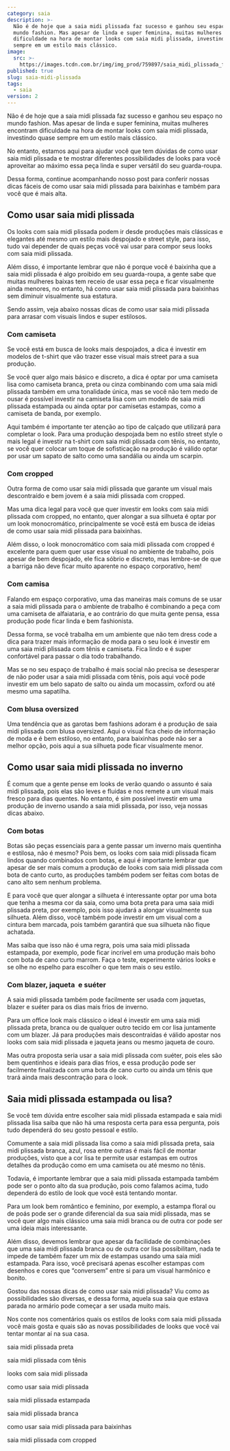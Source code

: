 ```yaml
---
category: saia
description: >-
  Não é de hoje que a saia midi plissada faz sucesso e ganhou seu espaço no
  mundo fashion. Mas apesar de linda e super feminina, muitas mulheres encontram
  dificuldade na hora de montar looks com saia midi plissada, investindo quase
  sempre em um estilo mais clássico.
image:
  src: >-
    https://images.tcdn.com.br/img/img_prod/759897/saia_midi_plissada_floral_azul_5074513_1_20200912013502.jpg
published: true
slug: saia-midi-plissada
tags:
  - saia
version: 2
---
```

Não é de hoje que a saia midi plissada faz sucesso e ganhou seu espaço no mundo fashion. Mas apesar de linda e super feminina, muitas mulheres encontram dificuldade na hora de montar looks com saia midi plissada, investindo quase sempre em um estilo mais clássico.

No entanto, estamos aqui para ajudar você que tem dúvidas de como usar saia midi plissada e te mostrar diferentes possibilidades de looks para você aproveitar ao máximo essa peça linda e super versátil do seu guarda-roupa.

Dessa forma, continue acompanhando nosso post para conferir nossas dicas fáceis de como usar saia midi plissada para baixinhas e também para você que é mais alta.

## Como usar saia midi plissada

Os looks com saia midi plissada podem ir desde produções mais clássicas e elegantes até mesmo um estilo mais despojado e street style, para isso, tudo vai depender de quais peças você vai usar para compor seus looks com saia midi plissada.

Além disso, é importante lembrar que não é porque você é baixinha que a saia midi plissada é algo proibido em seu guarda-roupa, a gente sabe que muitas mulheres baixas tem receio de usar essa peça e ficar visualmente ainda menores, no entanto, há como usar saia midi plissada para baixinhas sem diminuir visualmente sua estatura.

Sendo assim, veja abaixo nossas dicas de como usar saia midi plissada para arrasar com visuais lindos e super estilosos.

### Com camiseta

Se você está em busca de looks mais despojados, a dica é investir em modelos de t-shirt que vão trazer esse visual mais street para a sua produção.

Se você quer algo mais básico e discreto, a dica é optar por uma camiseta lisa como camiseta branca, preta ou cinza combinando com uma saia midi plissada também em uma tonalidade única, mas se você não tem medo de ousar é possível investir na camiseta lisa com um modelo de saia midi plissada estampada ou ainda optar por camisetas estampas, como a camiseta de banda, por exemplo.

Aqui também é importante ter atenção ao tipo de calçado que utilizará para completar o look. Para uma produção despojada bem no estilo street style o mais legal é investir na t-shirt com saia midi plissada com tênis, no entanto, se você quer colocar um toque de sofisticação na produção é válido optar por usar um sapato de salto como uma sandália ou ainda um scarpin.

### Com cropped

Outra forma de como usar saia midi plissada que garante um visual mais descontraído e bem jovem é a saia midi plissada com cropped.

Mas uma dica legal para você que quer investir em looks com saia midi plissada com cropped, no entanto, quer alongar a sua silhueta é optar por um look monocromático, principalmente se você está em busca de ideias de como usar saia midi plissada para baixinhas.

Além disso, o look monocromático com saia midi plissada com cropped é excelente para quem quer usar esse visual no ambiente de trabalho, pois apesar de bem despojado, ele fica sóbrio e discreto, mas lembre-se de que a barriga não deve ficar muito aparente no espaço corporativo, hem!

### Com camisa

Falando em espaço corporativo, uma das maneiras mais comuns de se usar a saia midi plissada para o ambiente de trabalho é combinando a peça com uma camiseta de alfaiataria, e ao contrário do que muita gente pensa, essa produção pode ficar linda e bem fashionista.

Dessa forma, se você trabalha em um ambiente que não tem dress code a dica para trazer mais informação de moda para o seu look é investir em uma saia midi plissada com tênis e camiseta. Fica lindo e é super confortável para passar o dia todo trabalhando.

Mas se no seu espaço de trabalho é mais social não precisa se desesperar de não poder usar a saia midi plissada com tênis, pois aqui você pode investir em um belo sapato de salto ou ainda um mocassim, oxford ou até mesmo uma sapatilha.

### Com blusa oversized

Uma tendência que as garotas bem fashions adoram é a produção de saia midi plissada com blusa oversized. Aqui o visual fica cheio de informação de moda e é bem estiloso, no entanto, para baixinhas pode não ser a melhor opção, pois aqui a sua silhueta pode ficar visualmente menor.

## Como usar saia midi plissada no inverno

É comum que a gente pense em looks de verão quando o assunto é saia midi plissada, pois elas são leves e fluidas e nos remete a um visual mais fresco para dias quentes. No entanto, é sim possível investir em uma produção de inverno usando a saia midi plissada, por isso, veja nossas dicas abaixo.

### Com botas

Botas são peças essenciais para a gente passar um inverno mais quentinha e estilosa, não é mesmo? Pois bem, os looks com saia midi plissada ficam lindos quando combinados com botas, e aqui é importante lembrar que apesar de ser mais comum a produção de looks com saia midi plissada com bota de canto curto, as produções também podem ser feitas com botas de cano alto sem nenhum problema.

E para você que quer alongar a silhueta é interessante optar por uma bota que tenha a mesma cor da saia, como uma bota preta para uma saia midi plissada preta, por exemplo, pois isso ajudará a alongar visualmente sua silhueta. Além disso, você também pode investir em um visual com a cintura bem marcada, pois também garantirá que sua silhueta não fique achatada.

Mas saiba que isso não é uma regra, pois uma saia midi plissada estampada, por exemplo, pode ficar incrível em uma produção mais boho com bota de cano curto marrom. Faça o teste, experimente vários looks e se olhe no espelho para escolher o que tem mais o seu estilo.

### Com blazer, jaqueta  e suéter

A saia midi plissada também pode facilmente ser usada com jaquetas, blazer e suéter para os dias mais frios de inverno.

Para um office look mais clássico o ideal é investir em uma saia midi plissada preta, branca ou de qualquer outro tecido em cor lisa juntamente com um blazer. Já para produções mais descontraídas é válido apostar nos looks com saia midi plissada e jaqueta jeans ou mesmo jaqueta de couro.

Mas outra proposta seria usar a saia midi plissada com suéter, pois eles são bem quentinhos e ideais para dias frios, e essa produção pode ser facilmente finalizada com uma bota de cano curto ou ainda um tênis que trará ainda mais descontração para o look.

## Saia midi plissada estampada ou lisa?

Se você tem dúvida entre escolher saia midi plissada estampada e saia midi plissada lisa saiba que não há uma resposta certa para essa pergunta, pois tudo dependerá do seu gosto pessoal e estilo.

Comumente a saia midi plissada lisa como a saia midi plissada preta, saia midi plissada branca, azul, rosa entre outras é mais fácil de montar produções, visto que a cor lisa te permite usar estampas em outros detalhes da produção como em uma camiseta ou até mesmo no tênis.

Todavia, é importante lembrar que a saia midi plissada estampada também pode ser o ponto alto da sua produção, pois como falamos acima, tudo dependerá do estilo de look que você está tentando montar.

Para um look bem romântico e feminino, por exemplo, a estampa floral ou de poás pode ser o grande diferencial da sua saia midi plissada, mas se você quer algo mais clássico uma saia midi branca ou de outra cor pode ser uma ideia mais interessante.

Além disso, devemos lembrar que apesar da facilidade de combinações que uma saia midi plissada branca ou de outra cor lisa possibilitam, nada te impede de também fazer um mix de estampas usando uma saia midi estampada. Para isso, você precisará apenas escolher estampas com desenhos e cores que “conversem” entre si para um visual harmônico e bonito.

Gostou das nossas dicas de como usar saia midi plissada? Viu como as possibilidades são diversas, e dessa forma, aquela sua saia que estava parada no armário pode começar a ser usada muito mais.

Nos conte nos comentários quais os estilos de looks com saia midi plissada você mais gosta e quais são as novas possibilidades de looks que você vai tentar montar aí na sua casa.

saia midi plissada preta

saia midi plissada com tênis

looks com saia midi plissada

como usar saia midi plissada

saia midi plissada estampada

saia midi plissada branca

como usar saia midi plissada para baixinhas

saia midi plissada com cropped

